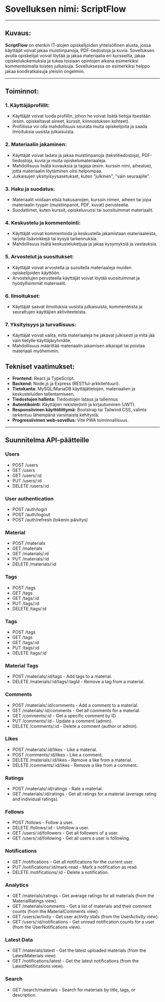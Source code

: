 # Sovelluksen nimi: **ScriptFlow**

---

## Kuvaus:
**ScriptFlow** on etenkin IT-alojen opiskelijoiden yhteisöllinen alusta, jossa käyttäjät voivat jakaa muistiinpanoja, PDF-tiedostoja ja kuvia. Sovelluksen avulla opiskelijat voivat löytää ja jakaa materiaalia eri kursseilta, jakaa opiskelukokemuksia ja tukea toisiaan opintojen aikana esimerkiksi kommentoimalla toisten julkaisuja. Sovelluksessa on esimerkiksi helppo jakaa koodiratkaisuja yleisiin ongelmiin.

---

## Toiminnot:

### 1. Käyttäjäprofiilit:
- Käyttäjät voivat luoda profiilin, johon he voivat lisätä tietoja itsestään (esim. opiskeltavat aineet, kurssit, kiinnostuksen kohteet).
- Profiilissa voi olla mahdollisuus seurata muita opiskelijoita ja saada ilmoituksia uusista julkaisuista.

### 2. Materiaalin jakaminen:
- Käyttäjät voivat ladata ja jakaa muistiinpanoja (tekstitiedostoja), PDF-tiedostoja, kuvia ja muita opiskelumateriaaleja.
- Mahdollisuus lisätä kuvauksia ja tageja (esim. kurssin nimi, aihealue), jotta materiaalin löytäminen olisi helpompaa.
- Julkaisujen yksityisyysasetukset, kuten "julkinen", "vain seuraajille".

### 3. Haku ja suodatus:
- Materiaalit voidaan etsiä hakusanojen, kurssin nimen, aiheen tai jopa materiaalin tyypin (muistiinpanot, PDF, kuvat) perusteella.
- Suodattimet, kuten kurssit, opiskeluvuosi tai suosituimmat materiaalit.

### 4. Keskustelu ja kommentointi:
- Käyttäjät voivat kommentoida ja keskustella jakamistaan materiaaleista, tarjota lisävinkkejä tai kysyä tarkennuksia.
- Mahdollisuus lisätä keskusteluketjuja ja jakaa kysymyksiä ja vastauksia.

### 5. Arvostelut ja suositukset:
- Käyttäjät voivat arvostella ja suositella materiaaleja muiden opiskelijoiden käyttöön.
- Arvostelujen perusteella käyttäjät voivat löytää suosituimmat ja hyödyllisimmät materiaalit.

### 6. Ilmoitukset:
- Käyttäjät saavat ilmoituksia uusista julkaisuista, kommenteista ja seurattujen käyttäjien aktiviteeteista.

### 7. Yksityisyys ja turvallisuus:
- Käyttäjät voivat valita, mitä materiaaleja he jakavat julkisesti ja mitä jää vain tietylle käyttäjäryhmälle.
- Mahdollisuus määrittää materiaalin jakamisen aikarajat tai poistaa materiaali myöhemmin.


## Tekniset vaatimukset:

- **Frontend:** React ja TypeScript.
- **Backend:** Node.js ja Express (RESTful-arkkitehtuuri).
- **Tietokanta:** MySQL/MariaDB käyttäjätietojen, materiaalien ja keskusteluiden tallentamiseen.
- **Tiedostojen hallinta:** Tiedostojen lataus ja tallennus
- **Autentikointi:** Käyttäjien rekisteröinti ja kirjautuminen (JWT).
- **Responsiivinen käyttöliittymä:** Bootstrap tai Tailwind CSS, valinta tarkentuu lähempänä varsinaista kehitystä.
- **Progressiivinen web-sovellus:** Vite PWA toiminnallisuus.

---

## Suunnitelma API-päätteille

### Users

- POST /users 
- GET /users
- GET /users/:id 
- PUT /users/:id
- DELETE /users/:id

### User authentication

- POST /auth/login
- POST /auth/logout
- POST /auth/refresh (tokenin päivitys)

### Material

- POST /materials 
- GET /materials 
- GET /materials/:id 
- PUT /materials/:id 
- DELETE /materials/:id 

### Tags

- POST /tags 
- GET /tags 
- GET /tags/:id 
- PUT /tags/:id 
- DELETE /tags/:id 

### Tags

- POST /tags 
- GET /tags 
- GET /tags/:id 
- PUT /tags/:id 
- DELETE /tags/:id 

### Material Tags

- POST /materials/:id/tags - Add tags to a material.
- DELETE /materials/:id/tags/:tagId - Remove a tag from a material.

### Comments

- POST /materials/:id/comments - Add a comment to a material.
- GET /materials/:id/comments - Get all comments for a material.
- GET /comments/:id - Get a specific comment by ID.
- PUT /comments/:id - Update a comment (admin).
- DELETE /comments/:id - Delete a comment (author or admin).

### Likes

- POST /materials/:id/likes - Like a material.
- POST /comments/:id/likes - Like a comment.
- DELETE /materials/:id/likes - Remove a like from a material.
- DELETE /comments/:id/likes - Remove a like from a comment.

### Ratings

- POST /materials/:id/ratings - Rate a material.
- GET /materials/:id/ratings - Get all ratings for a material (average rating and individual ratings).

### Follows

- POST /follows - Follow a user.
- DELETE /follows/:id - Unfollow a user.
- GET /users/:id/followers - Get all followers of a user.
- GET /users/:id/following - Get all users a user is following.

### Notifications

- GET /notifications - Get all notifications for the current user.
- PUT /notifications/:id/mark-read - Mark a notification as read.
- DELETE /notifications/:id - Delete a notification.

### Analytics

- GET /materials/ratings - Get average ratings for all materials (from the MaterialRatings view).
- GET /materials/comments - Get a list of materials and their comment counts (from the MaterialComments view).
- GET /users/activity - Get user activity stats (from the UserActivity view).
- GET /users/:id/notifications - Get unread notification counts for a user (from the UserNotifications view).

### Latest Data

- GET /materials/latest - Get the latest uploaded materials (from the LatestMaterials view).
- GET /notifications/latest - Get the latest notifications (from the LatestNotifications view).

### Search

- GET /search/materials - Search for materials by title, tags, or description.